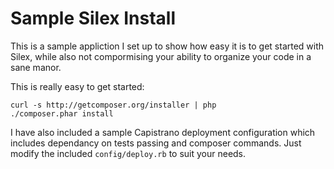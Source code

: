 # Sample Silex Install

This is a sample appliction I set up to show how easy it is to get started with Silex,
while also not compormising your ability to organize your code in a sane manor.

This is really easy to get started:

    curl -s http://getcomposer.org/installer | php
    ./composer.phar install

I have also included a sample Capistrano deployment configuration which includes
dependancy on tests passing and composer commands. Just modify the included 
`config/deploy.rb` to suit your needs.
